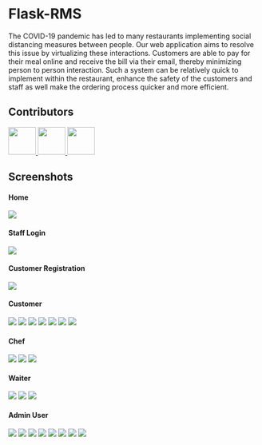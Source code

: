 # Flask-RMS

The COVID-19 pandemic has led to many restaurants implementing social distancing measures 
between people. Our web application aims to resolve this issue by virtualizing these 
interactions. Customers are able to pay for their meal online and receive 
the bill via their email, thereby minimizing person to person interaction. Such a system can be 
relatively quick to implement within the restaurant, enhance the safety of the customers and staff 
as well make the ordering process quicker and more efficient.

## Contributors

<a href="https://github.com/ashithfarhan">
  <img src="https://github.com/ashithfarhan.png?" width="55">
</a>
<a href="https://github.com/farooq-aus">
  <img src="https://github.com/farooq-aus.png?" width="55">
</a>
<a href="https://github.com/sabbir-al">
  <img src="https://github.com/sabbir-al.png?" width="55">
</a>

## Screenshots

#### Home

![](https://github.com/COE420ProjectGroup/flask-rms/blob/main/screenshots/home.png)

#### Staff Login

![](https://github.com/COE420ProjectGroup/flask-rms/blob/main/screenshots/login.png)

#### Customer Registration

![](https://github.com/COE420ProjectGroup/flask-rms/blob/main/screenshots/register.png)

#### Customer

![](https://github.com/COE420ProjectGroup/flask-rms/blob/main/screenshots/cust_menu.png)
![](https://github.com/COE420ProjectGroup/flask-rms/blob/main/screenshots/cust_menu_details.png)
![](https://github.com/COE420ProjectGroup/flask-rms/blob/main/screenshots/cust_orders.png)
![](https://github.com/COE420ProjectGroup/flask-rms/blob/main/screenshots/payment.png)
![](https://github.com/COE420ProjectGroup/flask-rms/blob/main/screenshots/cust_payment_opt.png)
![](https://github.com/COE420ProjectGroup/flask-rms/blob/main/screenshots/cust_payment_card.png)
![](https://github.com/COE420ProjectGroup/flask-rms/blob/main/screenshots/cust_payment_success.png)

#### Chef

![](https://github.com/COE420ProjectGroup/flask-rms/blob/main/screenshots/chef_orders.png)
![](https://github.com/COE420ProjectGroup/flask-rms/blob/main/screenshots/chef_orders_2.png)
![](https://github.com/COE420ProjectGroup/flask-rms/blob/main/screenshots/chef_orders_3.png)

#### Waiter

![](https://github.com/COE420ProjectGroup/flask-rms/blob/main/screenshots/waiter_orders.png)
![](https://github.com/COE420ProjectGroup/flask-rms/blob/main/screenshots/waiter_orders_2.png)
![](https://github.com/COE420ProjectGroup/flask-rms/blob/main/screenshots/table_status.png)
#### Admin User

![](https://github.com/COE420ProjectGroup/flask-rms/blob/main/screenshots/admin_accounts.png)
![](https://github.com/COE420ProjectGroup/flask-rms/blob/main/screenshots/admin_accounts_2.png)
![](https://github.com/COE420ProjectGroup/flask-rms/blob/main/screenshots/admin_menu.png)
![](https://github.com/COE420ProjectGroup/flask-rms/blob/main/screenshots/admin_menu_2.png)
![](https://github.com/COE420ProjectGroup/flask-rms/blob/main/screenshots/admin_add_item.png)
![](https://github.com/COE420ProjectGroup/flask-rms/blob/main/screenshots/admin_add_emp.png)
![](https://github.com/COE420ProjectGroup/flask-rms/blob/main/screenshots/admin_sales_history.png)
![](https://github.com/COE420ProjectGroup/flask-rms/blob/main/screenshots/admin_sales_history_2.png)
